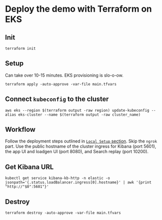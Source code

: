 # Deploy the demo with Terraform on EKS

## Init
```
terraform init
```

## Setup
Can take over 10-15 minutes. EKS provisioning is slo-o-ow.
```
terraform apply -auto-approve -var-file main.tfvars
```

## Connect `kubeconfig` to the cluster
```
aws eks --region $(terraform output -raw region) update-kubeconfig --alias eks-cluster --name $(terraform output -raw cluster_name)
```

## Workflow
Follow the deployment steps outlined in [`Local Setup` section](../../README.md). Skip the `ngrok` part. Use the public hostname of the cluster ingress for Kibana (port 5601), the app UI and loadgen UI (port 8080), and Search replay (port 10200).

## Get Kibana URL
```
kubectl get service kibana-kb-http -n elastic -o jsonpath='{.status.loadBalancer.ingress[0].hostname}' | awk '{print "http://"$0":5601"}'
```

## Destroy
```
terraform destroy -auto-approve -var-file main.tfvars
```